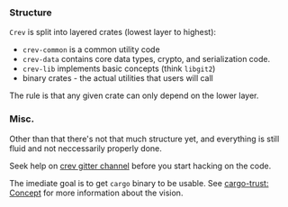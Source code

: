 

### Structure

`Crev` is split into layered crates (lowest layer to highest):

* `crev-common` is a common utility code
* `crev-data` contains core data types, crypto, and serialization code.
* `crev-lib` implements basic concepts (think `libgit2`)
* binary crates - the actual utilities that users will call


The rule is that any given crate can only depend on the lower layer.

### Misc.

Other than that there's not that much structure yet, and everything is still fluid
and not neccessarily properly done.

Seek help on [crev gitter channel](https://gitter.im/dpc/crev) before you start hacking
on the code.

The imediate goal is to get `cargo` binary to be usable. See
[cargo-trust: Concept](https://github.com/dpc/crev/wiki/cargo-trust:-Concept)
for more information about the vision.




